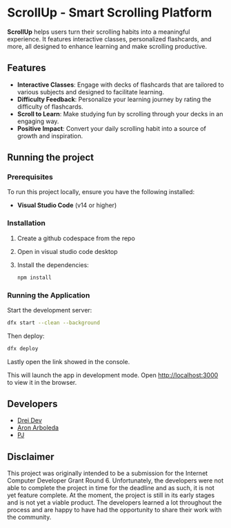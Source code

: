 # ScrollUp - Smart Scrolling Platform

**ScrollUp** helps users turn their scrolling habits into a meaningful experience. It features interactive classes, personalized flashcards, and more, all designed to enhance learning and make scrolling productive.

## Features

- **Interactive Classes**: Engage with decks of flashcards that are tailored to various subjects and designed to facilitate learning.
- **Difficulty Feedback**: Personalize your learning journey by rating the difficulty of flashcards.
- **Scroll to Learn**: Make studying fun by scrolling through your decks in an engaging way.
- **Positive Impact**: Convert your daily scrolling habit into a source of growth and inspiration.

## Running the project

### Prerequisites

To run this project locally, ensure you have the following installed:

- **Visual Studio Code** (v14 or higher)

### Installation

1. Create a github codespace from the repo

2. Open in visual studio code desktop

3. Install the dependencies:
   ```bash
   npm install
   ```

### Running the Application

Start the development server:

```bash
dfx start --clean --background
```
Then deploy:

```bash
dfx deploy
```
Lastly open the link showed in the console.

This will launch the app in development mode. Open [http://localhost:3000](http://localhost:3000) to view it in the browser.

## Developers

- [Drei Dev](https://github.com/DreiDev04)
- [Aron Arboleda](https://github.com/Aron-Arboleda)
- [PJ](https://github.com/pj-pj-pj)

## Disclaimer

This project was originally intended to be a submission for the Internet Computer Developer Grant Round 6. Unfortunately, the developers were not able to complete the project in time for the deadline and as such, it is not yet feature complete. At the moment, the project is still in its early stages and is not yet a viable product. The developers learned a lot throughout the process and are happy to have had the opportunity to share their work with the community.
